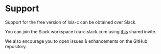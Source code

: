 # Support

Support for the free version of Ixia-c can be obtained over Slack.

You can join the Slack workspace ixia-c.slack.com using [this](https://join.slack.com/t/ixia-c/shared_invite/zt-1bgd1zhld-Hujb5Ah5~xZgKr6xo5ylmg) shared invite.

We also encourage you to open issues & enhancements on the GitHub repository.
